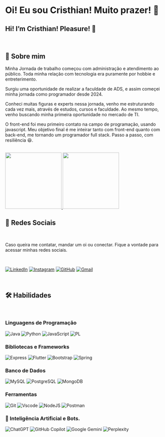 # Oi! Eu sou Cristhian! Muito prazer! 😬
## Hi! I’m Cristhian! Pleasure! 😬

<br>

## 🚀 Sobre mim

Minha Jornada de trabalho começou com administração e atendimento ao público. Toda minha relação com tecnologia era puramente por hobbie e entreterimento. 

Surgiu uma oportunidade de realizar a faculdade de ADS, e assim começei minha jornada como programador desde 2024. 

Conheci muitas figuras e experts nessa jornada, venho me estruturando cada vez mais, através de estudos, cursos e faculdade. Ao mesmo tempo, venho buscando minha primeira oportunidade no mercado de TI.

O front-end foi meu primeiro contato na campo de programação, usando javascript. Meu objetivo final é me inteirar tanto com front-end quanto com back-end, me tornando um programador full stack. Passo a passo, com resiliência 😆.

<br>

<a href="https://github.com/KrisKinze">
<img height="180em" src="https://github-readme-stats.vercel.app/api?username=KrisKinze&show_icons=true&theme=colbalt&include_all_commits=true&count_private=true"/>
<img height="180em" src="https://github-readme-stats.vercel.app/api/top-langs/?username=KrisKinze&layout=compact&langs_count=6&theme=cobalt"/>
</a>
<br>

## 💌 Redes Sociais

<br>

Caso queira me contatar, mandar um oi ou conectar.
Fique a vontade para acessar minhas redes sociais.

<br>

[![LinkedIn](https://img.shields.io/badge/LinkedIn-0077B5?style=for-the-badge&logo=linkedin&logoColor=white)](https://www.linkedin.com/in/cristhian-campelo)
[![Instagram](https://img.shields.io/badge/-Instagram-%23E4405F?style=for-the-badge&logo=instagram&logoColor=white)](https://www.instagram.com/kriskinze/)
[![GitHub](https://img.shields.io/badge/GitHub-100000?style=for-the-badge&logo=github&logoColor=white)](https://github.com/kriskinze)
[![Gmail](https://img.shields.io/badge/Gmail-333333?style=for-the-badge&logo=gmail&logoColor=red)](mailto:campelo.cfc@gmail.com)

<br>

## 🛠 Habilidades

<br>

### Linguagens de Programação

![Java](https://img.shields.io/badge/java-%23ED8B00.svg?style=for-the-badge&logo=openjdk&logoColor=white)     ![Python](https://img.shields.io/badge/python-3670A0?style=for-the-badge&logo=python&logoColor=ffdd54)    ![JavaScript](https://img.shields.io/badge/JavaScript-F7DF1E?style=for-the-badge&logo=javascript&logoColor=black)  ![PL](https://img.shields.io/badge/PL%2FSQL-FFFFFF?style=for-the-badge&logo=oracle&logoColor=FF0000&labelColor=FFFFFF&color=FF0000) 
<br>
### Bibliotecas e Frameworks
![Express](https://img.shields.io/badge/express.js-%23404d59.svg?style=for-the-badge&logo=express&logoColor=%2361DAFB)  ![Flutter](https://img.shields.io/badge/Flutter-02569B?style=for-the-badge&logo=flutter&logoColor=white)  ![Bootstrap](https://img.shields.io/badge/-boostrap-0D1117?style=for-the-badge&logo=bootstrap&labelColor=0D1117)  ![Spring](https://img.shields.io/badge/spring-%236DB33F.svg?style=for-the-badge&logo=spring&logoColor=white) 
<br>
### Banco de Dados
 ![MySQL](https://img.shields.io/badge/MySQL-00000F?style=for-the-badge&logo=mysql&logoColor=white)  ![PostgreSQL](https://img.shields.io/badge/PostgreSQL-000?style=for-the-badge&logo=postgresql)  ![MongoDB](https://img.shields.io/badge/MongoDB-%234ea94b.svg?style=for-the-badge&logo=mongodb&logoColor=white)
<br>
### Ferramentas
 ![Git](https://img.shields.io/badge/GIT-E44C30?style=for-the-badge&logo=git&logoColor=white)  ![Vscode](https://img.shields.io/badge/Vscode-007ACC?style=for-the-badge&logo=visual-studio-code&logoColor=white)  ![NodeJS](https://img.shields.io/badge/node.js-6DA55F?style=for-the-badge&logo=node.js&logoColor=white)  ![Postman](https://img.shields.io/badge/Postman-FF6C37.svg?style=for-the-badge&logo=Postman&logoColor=white) 
<br>
### 🤖 Inteligência Artificial e Bots.
 ![ChatGPT](https://img.shields.io/badge/chatGPT-74aa9c?style=for-the-badge&logo=openai&logoColor=white)  ![GitHub Copilot](https://img.shields.io/badge/github_copilot-8957E5?style=for-the-badge&logo=github-copilot&logoColor=white)  ![Google Gemini](https://img.shields.io/badge/google%20gemini-8E75B2?style=for-the-badge&logo=google%20gemini&logoColor=white)  ![Perplexity](https://img.shields.io/badge/perplexity-000000?style=for-the-badge&logo=perplexity&logoColor=088F8F)  
<br>



<!--
**KrisKinze/KrisKinze** is a ✨ _special_ ✨ repository because its `README.md` (this file) appears on your GitHub profile.

Here are some ideas to get you started:

- 🔭 I’m currently working on ...
- 🌱 I’m currently learning ...
- 👯 I’m looking to collaborate on ...
- 🤔 I’m looking for help with ...
- 💬 Ask me about ...
- 📫 How to reach me: ...
- 😄 Pronouns: ...
- ⚡ Fun fact: ...
-->
